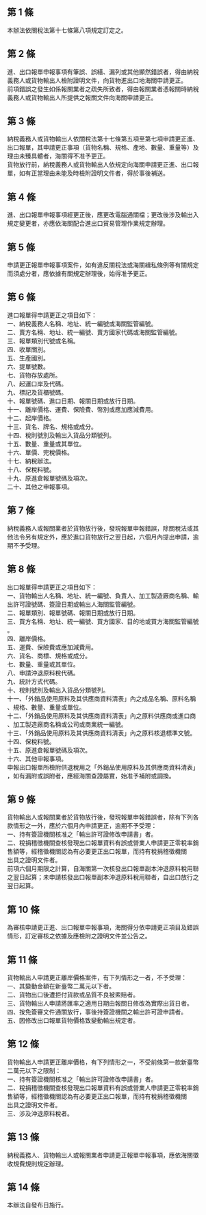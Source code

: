 第 1 條
-------
本辦法依關稅法第十七條第八項規定訂定之。

第 2 條
-------
進、出口報單申報事項有筆誤、誤繕、漏列或其他顯然錯誤者，得由納稅  
義務人或貨物輸出人檢附證明文件，向貨物進出口地海關申請更正。  
前項錯誤之發生如係報關業者之疏失所致者，得由報關業者憑報關時納稅  
義務人或貨物輸出人所提供之報關文件向海關申請更正。

第 3 條
-------
納稅義務人或貨物輸出人依關稅法第十七條第五項至第七項申請更正進、  
出口報單，其申請更正事項（貨物名稱、規格、產地、數量、重量等）及  
理由未臻具體者，海關得不准予更正。  
貨物放行前，納稅義務人或貨物輸出人依規定向海關申請更正進、出口報  
單，如有正當理由未能及時檢附證明文件者，得於事後補送。

第 4 條
-------
進、出口報單申報事項經更正後，應更改電腦通關檔；更改後涉及輸出入  
規定變更者，亦應依海關配合進出口貿易管理作業規定辦理。

第 5 條
-------
申請更正報單申報事項案件，如有違反關稅法或海關緝私條例等有關規定  
而須處分者，應依據有關規定辦理後，始得准予更正。

第 6 條
-------
進口報單得申請更正之項目如下：  
一、納稅義務人名稱、地址、統一編號或海關監管編號。  
二、賣方名稱、地址、統一編號、賣方國家代碼或海關監管編號。  
三、報單類別代號或名稱。  
四、收單關別。  
五、生產國別。  
六、提單號數。  
七、貨物存放處所。  
八、起運口岸及代碼。  
九、標記及貨櫃號碼。  
十、報單號碼、進口日期、報關日期或放行日期。  
十一、離岸價格、運費、保險費、幣別或應加應減費用。  
十二、起岸價格。  
十三、貨名、牌名、規格或成分。  
十四、稅則號別及輸出入貨品分類號列。  
十五、數量、重量或其單位。  
十六、單價、完稅價格。  
十七、納稅辦法。  
十八、保稅料號。  
十九、原進倉報單號碼及項次。  
二十、其他之申報事項。

第 7 條
-------
納稅義務人或報關業者於貨物放行後，發現報單申報錯誤，除關稅法或其  
他法令另有規定外，應於進口貨物放行之翌日起，六個月內提出申請，逾  
期不予受理。

第 8 條
-------
出口報單得申請更正之項目如下：  
一、貨物輸出人名稱、地址、統一編號、負責人、加工製造廠商名稱、輸  
    出許可證號碼、簽證日期或輸出人海關監管編號。  
二、報單類別、報單號碼、報關日期或放行日期。  
三、買方名稱、地址、統一編號、買方國家、目的地或買方海關監管編號  
    。  
四、離岸價格。  
五、運費、保險費或應加減費用。  
六、貨名、商標、規格或成分。  
七、數量、重量或其單位。  
八、申請沖退原料稅代碼。  
九、統計方式代碼。  
十、稅則號別及輸出入貨品分類號列。  
十一、「外銷品使用原料及其供應商資料清表」內之成品名稱、原料名稱  
      、規格、數量、重量或單位。  
十二、「外銷品使用原料及其供應商資料清表」內之原料供應商或進口商  
      、加工製造廠商名稱或公司或商業統一編號。  
十三、「外銷品使用原料及其供應商資料清表」內之原料核退標準文號。  
十四、保稅料號。  
十五、原進倉報單號碼及項次。  
十六、其他申報事項。  
申報出口報單所檢附供退稅用之「外銷品使用原料及其供應商資料清表」  
，如有漏附或誤附者，應經海關查證屬實，始准予補附或調換。

第 9 條
-------
貨物輸出人或報關業者於貨物放行後，發現報單申報錯誤者，除有下列各  
款情形之一外，應於六個月內申請更正，逾期不予受理：  
一、持有簽證機關核准之「輸出許可證修改申請書」者。  
二、稅捐稽徵機關查核發現出口報單資料有誤或營業人申請更正零稅率銷  
    售額等，經稽徵機關認為有必要更正出口報單，而持有稅捐稽徵機關  
    出具之證明文件者。  
前項六個月期限之計算，自海關第一次核發出口報單副本沖退原料稅用聯  
之翌日起算；未申請核發出口報單副本沖退原料稅用聯者，自出口放行之  
翌日起算。

第 10 條
--------
為審核申請更正進、出口報單申報事項，海關得分依申請更正項目及錯誤  
情形，訂定審核之依據及應檢附之證明文件並公告之。

第 11 條
--------
貨物輸出人申請更正離岸價格案件，有下列情形之一者，不予受理：  
一、其變動金額在新臺幣二萬元以下者。  
二、貨物出口後遭拒付貨款或品質不良被索賠者。  
三、貨物輸出人申請將匯率之適用日期由報關日修改為實際出貨日者。  
四、按免簽審文件通關放行，事後持簽證機關之輸出許可證申請者。  
五、因修改出口報單貨物價格致變動輸出規定者。

第 12 條
--------
貨物輸出人申請更正離岸價格，有下列情形之一，不受前條第一款新臺幣  
二萬元以下之限制：  
一、持有簽證機關核准之「輸出許可證修改申請書」者。  
二、稅捐稽徵機關查核發現出口報單資料有誤或營業人申請更正零稅率銷  
    售額等，經稽徵機關認為有必要更正出口報單，而持有稅捐稽徵機關  
    出具之證明文件者。  
三、涉及沖退原料稅者。

第 13 條
--------
納稅義務人、貨物輸出人或報關業者申請更正報單申報事項，應依海關徵  
收規費規則規定辦理。

第 14 條
--------
本辦法自發布日施行。

